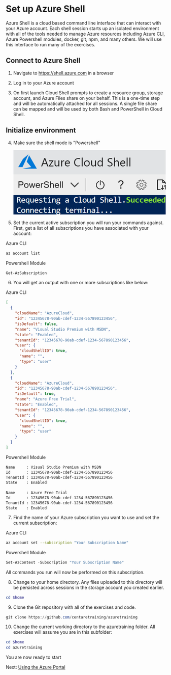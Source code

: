 # Set up Azure Shell

  Azure Shell is a cloud based command line interface that can interact with your Azure account. Each shell session starts up an isolated environment with all of the tools needed to manage Azure resources including Azure CLI, Azure Powershell modules, docker, git, npm, and many others.  We will use this interface to run many of the exercises.

## Connect to Azure Shell

1. Navigate to https://shell.azure.com in a browser

2. Log in to your Azure account

3. On first launch Cloud Shell prompts to create a resource group, storage account, and Azure Files share on your behalf. This is a one-time step and will be automatically attached for all sessions. A single file share can be mapped and will be used by both Bash and PowerShell in Cloud Shell.

## Initialize environment

4. Make sure the shell mode is "Powershell"

    ![Shell mode](images/shell-powershell-dropdown.png)

5. Set the current active subscription you will run your commands against. First, get a list of all subscriptions you have associated with your account:

Azure CLI
```bash
az account list
```

Powershell Module
```powershell
Get-AzSubscription
```

6. You will get an output with one or more subscriptions like below:

Azure CLI
```json
[
  {
    "cloudName": "AzureCloud",
	"id": "12345678-90ab-cdef-1234-567890123456",
    "isDefault": false,
    "name": "Visual Studio Premium with MSDN",
    "state": "Enabled",
    "tenantId": "12345678-90ab-cdef-1234-567890123456",
    "user": {
      "cloudShellID": true,
      "name": "",
      "type": "user"
    }
  },
  {
    "cloudName": "AzureCloud",
    "id": "12345678-90ab-cdef-1234-567890123456",
    "isDefault": true,
    "name": "Azure Free Trial",
    "state": "Enabled",
    "tenantId": "12345678-90ab-cdef-1234-567890123456",
    "user": {
      "cloudShellID": true,
      "name": "",
      "type": "user"
    }
  }
]
```

Powershell Module
```
Name     : Visual Studio Premium with MSDN
Id       : 12345678-90ab-cdef-1234-567890123456
TenantId : 12345678-90ab-cdef-1234-567890123456
State    : Enabled

Name     : Azure Free Trial
Id       : 12345678-90ab-cdef-1234-567890123456
TenantId : 12345678-90ab-cdef-1234-567890123456
State    : Enabled
```

7. Find the name of your Azure subscription you want to use and set the current subscription:

Azure CLI
```bash
az account set --subscription "Your Subscription Name"
```

Powershell Module
```powershell
Set-AzContext -Subscription "Your Subscription Name"
```

All commands you run will now be performed on this subscription.

8. Change to your home directory. Any files uploaded to this directory will be persisted across sessions in the storage account you created earlier.

```powershell
cd $home
```

9. Clone the Git repository with all of the exercises and code.

```powershell
git clone https://github.com/centaretraining/azuretraining
```

10. Change the current working directory to the azuretraining folder. All exercises will assume you are in this subfolder:

```powershell
cd $home
cd azuretraining
```

You are now ready to start

Next: [Using the Azure Portal](02-azure-portal.md)